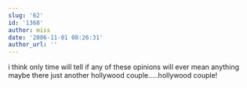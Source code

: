 ```yaml
---
slug: '62'
id: '1368'
author: miss
date: '2006-11-01 08:26:31'
author_url: ''
---
```

i think only time will tell if any of these opinions will ever mean anything maybe there just another hollywood couple.....hollywood couple!

